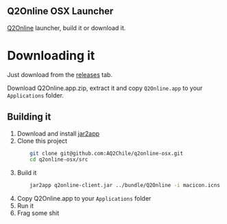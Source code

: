 Q2Online OSX Launcher
--

[Q2Online](http://q2online.net/action) launcher, build it or download it.


# Downloading it

Just download from the [releases](https://github.com/AQ2Chile/q2online-osx/releases) tab.

Download Q2Online.app.zip, extract it and copy `Q2Online.app` to your `Applications` folder.

## Building it

1. Download and install [jar2app](https://github.com/Jorl17/jar2app)
2. Clone this project
    ```bash
        git clone git@github.com:AQ2Chile/q2online-osx.git
        cd q2online-osx/src
    ```
3. Build it
    ```bash
        jar2app q2online-client.jar ../bundle/Q2Online -i macicon.icns
    ```
4. Copy Q2Online.app to your `Applications` folder
5. Run it
6. Frag some shit

